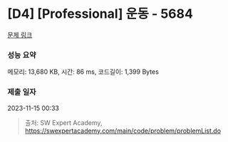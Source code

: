# [D4] [Professional] 운동 - 5684 

[문제 링크](https://swexpertacademy.com/main/code/problem/problemDetail.do?contestProbId=AWXRxnnah2sDFAUo) 

### 성능 요약

메모리: 13,680 KB, 시간: 86 ms, 코드길이: 1,399 Bytes

### 제출 일자

2023-11-15 00:33



> 출처: SW Expert Academy, https://swexpertacademy.com/main/code/problem/problemList.do